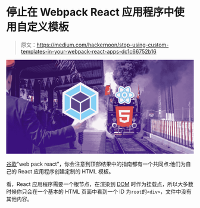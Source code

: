 # 停止在 Webpack React 应用程序中使用自定义模板

> 原文：<https://medium.com/hackernoon/stop-using-custom-templates-in-your-webpack-react-apps-dc1c66752b16>

![](img/74877086dc41125df3c3609624ae9436.png)

[谷歌](https://hackernoon.com/tagged/google)“web pack react”，你会注意到顶部结果中的指南都有一个共同点:他们为自己的 React 应用程序创建定制的 HTML 模板。

看，React 应用程序需要一个根节点，在渲染到 [DOM](https://developer.mozilla.org/en-US/docs/Web/API/Document_Object_Model/Introduction) 时作为挂载点，所以大多数时候你只会在一个基本的 HTML 页面中看到一个 ID 为`root`的`<div>`，文件中没有其他内容。